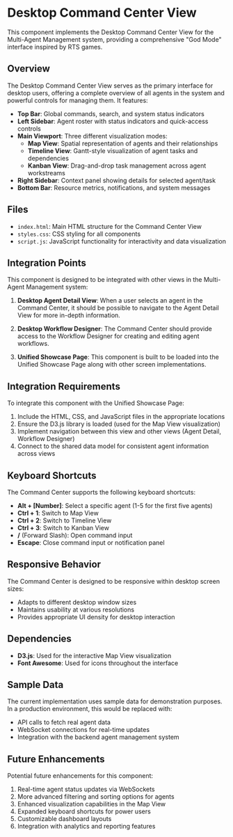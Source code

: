 # Desktop Command Center View

This component implements the Desktop Command Center View for the Multi-Agent Management system, providing a comprehensive "God Mode" interface inspired by RTS games.

## Overview

The Desktop Command Center View serves as the primary interface for desktop users, offering a complete overview of all agents in the system and powerful controls for managing them. It features:

- **Top Bar**: Global commands, search, and system status indicators
- **Left Sidebar**: Agent roster with status indicators and quick-access controls
- **Main Viewport**: Three different visualization modes:
  - **Map View**: Spatial representation of agents and their relationships
  - **Timeline View**: Gantt-style visualization of agent tasks and dependencies
  - **Kanban View**: Drag-and-drop task management across agent workstreams
- **Right Sidebar**: Context panel showing details for selected agent/task
- **Bottom Bar**: Resource metrics, notifications, and system messages

## Files

- `index.html`: Main HTML structure for the Command Center View
- `styles.css`: CSS styling for all components
- `script.js`: JavaScript functionality for interactivity and data visualization

## Integration Points

This component is designed to be integrated with other views in the Multi-Agent Management system:

1. **Desktop Agent Detail View**: When a user selects an agent in the Command Center, it should be possible to navigate to the Agent Detail View for more in-depth information.

2. **Desktop Workflow Designer**: The Command Center should provide access to the Workflow Designer for creating and editing agent workflows.

3. **Unified Showcase Page**: This component is built to be loaded into the Unified Showcase Page along with other screen implementations.

## Integration Requirements

To integrate this component with the Unified Showcase Page:

1. Include the HTML, CSS, and JavaScript files in the appropriate locations
2. Ensure the D3.js library is loaded (used for the Map View visualization)
3. Implement navigation between this view and other views (Agent Detail, Workflow Designer)
4. Connect to the shared data model for consistent agent information across views

## Keyboard Shortcuts

The Command Center supports the following keyboard shortcuts:

- **Alt + [Number]**: Select a specific agent (1-5 for the first five agents)
- **Ctrl + 1**: Switch to Map View
- **Ctrl + 2**: Switch to Timeline View
- **Ctrl + 3**: Switch to Kanban View
- **/** (Forward Slash): Open command input
- **Escape**: Close command input or notification panel

## Responsive Behavior

The Command Center is designed to be responsive within desktop screen sizes:

- Adapts to different desktop window sizes
- Maintains usability at various resolutions
- Provides appropriate UI density for desktop interaction

## Dependencies

- **D3.js**: Used for the interactive Map View visualization
- **Font Awesome**: Used for icons throughout the interface

## Sample Data

The current implementation uses sample data for demonstration purposes. In a production environment, this would be replaced with:

- API calls to fetch real agent data
- WebSocket connections for real-time updates
- Integration with the backend agent management system

## Future Enhancements

Potential future enhancements for this component:

1. Real-time agent status updates via WebSockets
2. More advanced filtering and sorting options for agents
3. Enhanced visualization capabilities in the Map View
4. Expanded keyboard shortcuts for power users
5. Customizable dashboard layouts
6. Integration with analytics and reporting features

